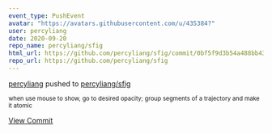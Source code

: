 ```yaml
---
event_type: PushEvent
avatar: "https://avatars.githubusercontent.com/u/435384?"
user: percyliang
date: 2020-09-20
repo_name: percyliang/sfig
html_url: https://github.com/percyliang/sfig/commit/0bf5f9d3b54a488bb4358534dfe839c0519f89a9
repo_url: https://github.com/percyliang/sfig
---
```


<a href='https://github.com/percyliang' target='_blank'>percyliang</a> pushed to <a href='https://github.com/percyliang/sfig' target='_blank'>percyliang/sfig</a>

<small>when use mouse to show, go to desired opacity; group segments of a trajectory and make it atomic</small>

<a href='https://github.com/percyliang/sfig/commit/0bf5f9d3b54a488bb4358534dfe839c0519f89a9' target='_blank'>View Commit</a>